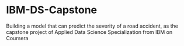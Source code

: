 # IBM-DS-Capstone
Building a model that can predict the severity of a road accident, as the capstone project of Applied Data Science Specialization from IBM on Coursera
